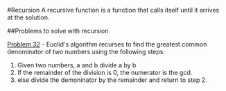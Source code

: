 #Recursion
A recursive function is a function that calls itself until it arrives at the solution.

##Problems to solve with recursion

[Problem 32](../p/p32.md) - Euclid's algorithm recurses to find the greatest common denominator of two numbers using the following steps:

1. Given two numbers, a and b divide a by b
2. If the remainder of the division is 0, the numerator is the gcd.
3. else divide the demoninator by the remainder and return to step 2.


